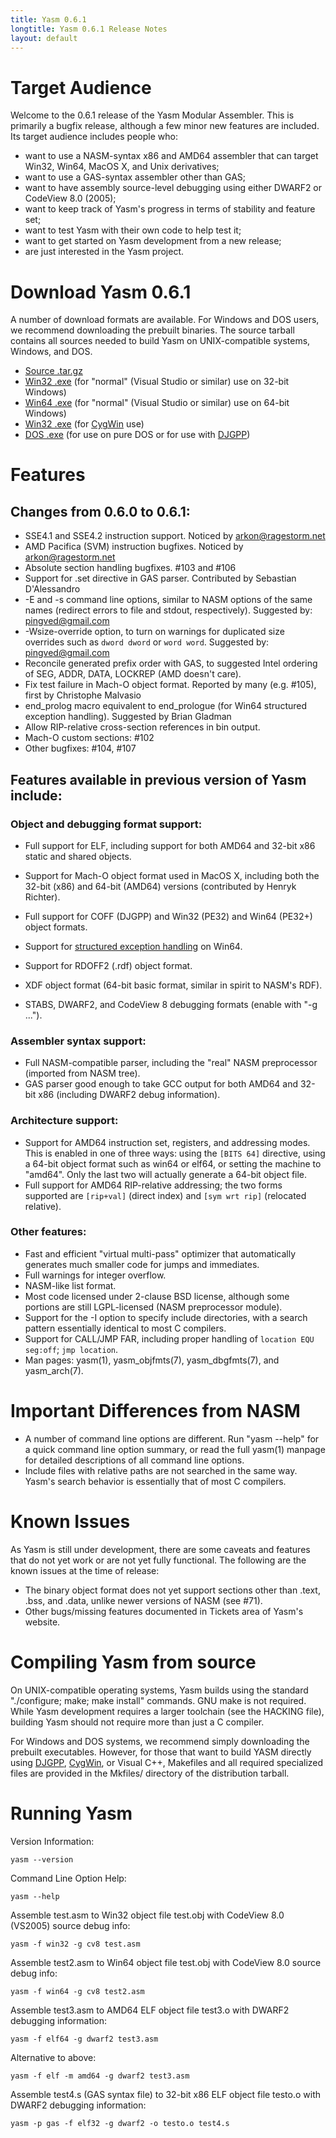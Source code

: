 ```yaml
---
title: Yasm 0.6.1
longtitle: Yasm 0.6.1 Release Notes
layout: default
---
```


Target Audience
===============

Welcome to the 0.6.1 release of the Yasm Modular Assembler.  This is primarily a bugfix release, although a few minor new features are included.  Its target audience includes people who:

 * want to use a NASM-syntax x86 and AMD64 assembler that can target Win32, Win64, MacOS X, and Unix derivatives;
 * want to use a GAS-syntax assembler other than GAS;
 * want to have assembly source-level debugging using either DWARF2 or CodeView 8.0 (2005);
 * want to keep track of Yasm's progress in terms of stability and feature set;
 * want to test Yasm with their own code to help test it;
 * want to get started on Yasm development from a new release;
 * are just interested in the Yasm project.

Download Yasm 0.6.1
===================

A number of download formats are available. For Windows and DOS users, we recommend downloading the prebuilt binaries. The source tarball contains all sources needed to build Yasm on UNIX-compatible systems, Windows, and DOS.

 * [Source .tar.gz]({{site.releases}}/yasm-0.6.1.tar.gz)
 * [Win32 .exe]({{site.releases}}/yasm-0.6.1-win32.exe) (for "normal" (Visual Studio or similar) use on 32-bit Windows)
 * [Win64 .exe]({{site.releases}}/yasm-0.6.1-win64.exe) (for "normal" (Visual Studio or similar) use on 64-bit Windows)
 * [Win32 .exe]({{site.releases}}/yasm-0.6.1-cygwin.exe) (for [CygWin](http://www.cygwin.com/) use)
 * [DOS .exe]({{site.releases}}/yasm-0.6.1-dos.exe) (for use on pure DOS or for use with [DJGPP](http://www.delorie.com/djgpp))

Features
========

Changes from 0.6.0 to 0.6.1:
----------------------------

 * SSE4.1 and SSE4.2 instruction support.  Noticed by arkon@ragestorm.net
 * AMD Pacifica (SVM) instruction bugfixes.  Noticed by arkon@ragestorm.net
 * Absolute section handling bugfixes.  #103 and #106
 * Support for .set directive in GAS parser.  Contributed by Sebastian D'Alessandro
 * -E and -s command line options, similar to NASM options of the same names (redirect errors to file and stdout, respectively).  Suggested by: pingved@gmail.com
 * -Wsize-override option, to turn on warnings for duplicated size overrides such as `dword dword` or `word word`.  Suggested by: pingved@gmail.com
 * Reconcile generated prefix order with GAS, to suggested Intel ordering of SEG, ADDR, DATA, LOCKREP (AMD doesn't care).
 * Fix test failure in Mach-O object format.  Reported by many (e.g. #105), first by Christophe Malvasio
 * end_prolog macro equivalent to end_prologue (for Win64 structured exception handling).  Suggested by Brian Gladman
 * Allow RIP-relative cross-section references in bin output.
 * Mach-O custom sections: #102
 * Other bugfixes: #104, #107

Features available in previous version of Yasm include:
-------------------------------------------------------

### Object and debugging format support:

 * Full support for ELF, including support for both AMD64 and 32-bit x86 static and shared objects.
 * Support for Mach-O object format used in MacOS X, including both the 32-bit (x86) and 64-bit (AMD64) versions (contributed by Henryk Richter).
 * Full support for COFF (DJGPP) and Win32 (PE32) and Win64 (PE32+) object formats.
 * Support for [structured exception handling]({{site.manual}}/objfmt-win64-exception.html) on Win64.
 * Support for RDOFF2 (.rdf) object format.
 * XDF object format (64-bit basic format, similar in spirit to NASM's RDF).

 * STABS, DWARF2, and CodeView 8 debugging formats (enable with "-g ...").

### Assembler syntax support:

 * Full NASM-compatible parser, including the "real" NASM preprocessor (imported from NASM tree).
 * GAS parser good enough to take GCC output for both AMD64 and 32-bit x86 (including DWARF2 debug information).

### Architecture support:

 * Support for AMD64 instruction set, registers, and addressing modes. This is enabled in one of three ways: using the `[BITS 64]` directive, using a 64-bit object format such as win64 or elf64, or setting the machine to "amd64".  Only the last two will actually generate a 64-bit object file.
 * Full support for AMD64 RIP-relative addressing; the two forms supported are `[rip+val]` (direct index) and `[sym wrt rip]` (relocated relative).

### Other features:

 * Fast and efficient "virtual multi-pass" optimizer that automatically generates much smaller code for jumps and immediates.
 * Full warnings for integer overflow.
 * NASM-like list format.
 * Most code licensed under 2-clause BSD license, although some portions are still LGPL-licensed (NASM preprocessor module).
 * Support for the -I option to specify include directories, with a search pattern essentially identical to most C compilers.
 * Support for CALL/JMP FAR, including proper handling of `location EQU seg:off`; `jmp location`.
 * Man pages: yasm(1), yasm_objfmts(7), yasm_dbgfmts(7), and yasm_arch(7).

Important Differences from NASM
===============================

 * A number of command line options are different. Run "yasm --help" for a quick command line option summary, or read the full yasm(1) manpage for detailed descriptions of all command line options.
 * Include files with relative paths are not searched in the same way.  Yasm's search behavior is essentially that of most C compilers.

Known Issues
============

As Yasm is still under development, there are some caveats and features that do not yet work or are not yet fully functional.  The following are the known issues at the time of release:

 * The binary object format does not yet support sections other than .text, .bss, and .data, unlike newer versions of NASM (see #71).
 * Other bugs/missing features documented in Tickets area of Yasm's website.

Compiling Yasm from source
==========================

On UNIX-compatible operating systems, Yasm builds using the standard "./configure; make; make install" commands. GNU make is not required. While Yasm development requires a larger toolchain (see the HACKING file), building Yasm should not require more than just a C compiler.

For Windows and DOS systems, we recommend simply downloading the prebuilt executables. However, for those that want to build YASM directly using [DJGPP](http://www.delorie.com/djgpp/), [CygWin](http://www.cygwin.com/), or Visual C++, Makefiles and all required specialized files are provided in the Mkfiles/ directory of the distribution tarball.

Running Yasm
============

Version Information:

    yasm --version

Command Line Option Help:

    yasm --help

Assemble test.asm to Win32 object file test.obj with CodeView 8.0 (VS2005) source debug info:

    yasm -f win32 -g cv8 test.asm

Assemble test2.asm to Win64 object file test.obj with CodeView 8.0 source debug info:

    yasm -f win64 -g cv8 test2.asm

Assemble test3.asm to AMD64 ELF object file test3.o with DWARF2 debugging information:

    yasm -f elf64 -g dwarf2 test3.asm

Alternative to above:

    yasm -f elf -m amd64 -g dwarf2 test3.asm

Assemble test4.s (GAS syntax file) to 32-bit x86 ELF object file testo.o with DWARF2 debugging information:

    yasm -p gas -f elf32 -g dwarf2 -o testo.o test4.s

